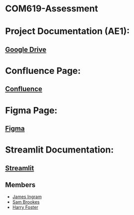 ﻿# COM619-Assessment

# Project Documentation (AE1):
## [Google Drive](https://docs.google.com/document/d/1VN2-we5SJCOTvAQTP-Lv4IEwNwW3GCtpGvKNNyqtoTM/edit?tab=t.0#heading=h.ll34t3iu6smb)
# Confluence Page:
## [Confluence](https://id.atlassian.com/invite/p/confluence?id=uy9QaPnWQk23aMa8FFealg)
# Figma Page:
## [Figma](https://www.figma.com/files/team/1423590514803812078/project/285331166/COM619-Assessment?fuid=1260524408447070470)
# Streamlit Documentation:
## [Streamlit](https://docs.streamlit.io)

## Members
- [James Ingram](https://github.com/JamIng03)
- [Sam Brookes](https://github.com/GBN-sb)
- [Harry Foster](https://github.com/harrytfoster1)

